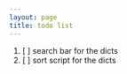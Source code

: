 ```yaml
---
layout: page
title: todo list
---
```


1. [ ] search bar for the dicts
2. [ ] sort script for the dicts
